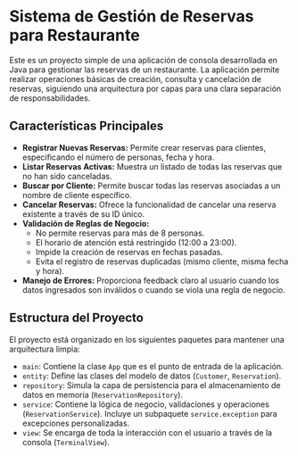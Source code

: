 # Sistema de Gestión de Reservas para Restaurante

Este es un proyecto simple de una aplicación de consola desarrollada en Java para gestionar las reservas de un restaurante. La aplicación permite realizar operaciones básicas de creación, consulta y cancelación de reservas, siguiendo una arquitectura por capas para una clara separación de responsabilidades.

## Características Principales

* **Registrar Nuevas Reservas:** Permite crear reservas para clientes, especificando el número de personas, fecha y hora.
* **Listar Reservas Activas:** Muestra un listado de todas las reservas que no han sido canceladas.
* **Buscar por Cliente:** Permite buscar todas las reservas asociadas a un nombre de cliente específico.
* **Cancelar Reservas:** Ofrece la funcionalidad de cancelar una reserva existente a través de su ID único.
* **Validación de Reglas de Negocio:**
    * No permite reservas para más de 8 personas.
    * El horario de atención está restringido (12:00 a 23:00).
    * Impide la creación de reservas en fechas pasadas.
    * Evita el registro de reservas duplicadas (mismo cliente, misma fecha y hora).
* **Manejo de Errores:** Proporciona feedback claro al usuario cuando los datos ingresados son inválidos o cuando se viola una regla de negocio.

## Estructura del Proyecto

El proyecto está organizado en los siguientes paquetes para mantener una arquitectura limpia:

* `main`: Contiene la clase `App` que es el punto de entrada de la aplicación.
* `entity`: Define las clases del modelo de datos (`Customer`, `Reservation`).
* `repository`: Simula la capa de persistencia para el almacenamiento de datos en memoria (`ReservationRepository`).
* `service`: Contiene la lógica de negocio, validaciones y operaciones (`ReservationService`). Incluye un subpaquete `service.exception` para excepciones personalizadas.
* `view`: Se encarga de toda la interacción con el usuario a través de la consola (`TerminalView`).

